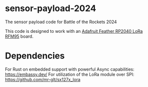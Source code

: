 # sensor-payload-2024
The sensor payload code for Battle of the Rockets 2024

This code is designed to work with an [Adafruit Feather RP2040 LoRa RFM95](https://www.adafruit.com/product/5714) board.

# Dependencies
For Rust on embedded support with powerful Async capabilities: https://embassy.dev/
For utilization of the LoRa module over SPI: https://github.com/mr-glt/sx127x_lora
